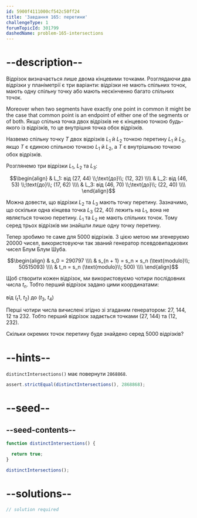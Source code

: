 ```yaml
---
id: 5900f4111000cf542c50ff24
title: 'Завдання 165: перетини'
challengeType: 1
forumTopicId: 301799
dashedName: problem-165-intersections
---
```


# --description--

Відрізок визначається лише двома кінцевими точками. Розглядаючи два відрізки у планіметрії є три варіанти: відрізки не мають спільних точок, мають одну спільну точку або мають нескінченно багато спільних точок.

Moreover when two segments have exactly one point in common it might be the case that common point is an endpoint of either one of the segments or of both. Якщо спільна точка двох відрізків не є кінцевою точкою будь-якого із відрізків, то це внутрішня точка обох відрізків.

Назвемо спільну точку $T$ двох відрізків $L_1$ й $L_2$ точкою перетину $L_1$ й $L_2$, якщо $T$ є єдиною спільною точкою $L_1$ й $L_2$, а $T$ є внутрішньою точкою обох відрізків.

Розглянемо три відрізки $L_1$, $L_2$ та $L_3$:

$$\begin{align}   & L_1: від (27, 44) \\;\text{до}\\; (12, 32) \\\\
  & L_2: від (46, 53) \\;\text{до}\\; (17, 62) \\\\   & L_3: від (46, 70) \\;\text{до}\\; (22, 40) \\\\
\end{align}$$

Можна довести, що відрізки $L_2$ та $L_3$ мають точку перетину. Зазначимо, що оскільки одна кінцева точка $L_3$ (22, 40) лежить на $L_1$, вона не являється точкою перетину. $L_1$ та $L_2$ не мають спільних точок. Тому серед трьох відрізків ми знайшли лише одну точку перетину.

Тепер зробимо те саме для 5000 відрізків. З цією метою ми згенеруємо 20000 чисел, використовуючи так званий генератор псевдовипадкових чисел Блум Блум Шуба.

$$\begin{align}   & s_0 = 290797 \\\\
  & s_{n + 1} = s_n × s_n (\text{modulo}\\; 50515093) \\\\   & t_n = s_n (\text{modulo}\\; 500) \\\\
\end{align}$$

Щоб створити кожен відрізок, ми використовуємо чотири послідовних числа $t_n$. Тобто перший відрізок задано цими координатами:

від ($_t$1, $t_2$) до ($t_3$, $t_4$)

Перші чотири числа вичислені згідно зі згаданим генератором: 27, 144, 12 та 232. Тобто перший відрізок задається точками (27, 144) та (12, 232).

Скільки окремих точок перетину буде знайдено серед 5000 відрізків?

# --hints--

`distinctIntersections()` має повернути `2868868`.

```js
assert.strictEqual(distinctIntersections(), 2868868);
```

# --seed--

## --seed-contents--

```js
function distinctIntersections() {

  return true;
}

distinctIntersections();
```

# --solutions--

```js
// solution required
```
